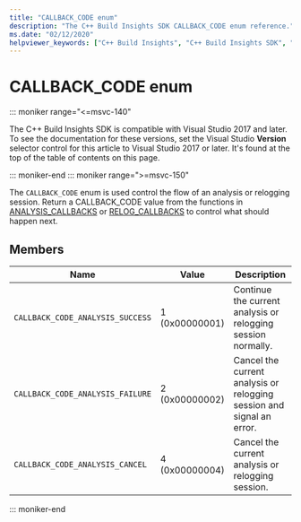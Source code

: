 ```yaml
---
title: "CALLBACK_CODE enum"
description: "The C++ Build Insights SDK CALLBACK_CODE enum reference."
ms.date: "02/12/2020"
helpviewer_keywords: ["C++ Build Insights", "C++ Build Insights SDK", "CALLBACK_CODE", "throughput analysis", "build time analysis", "vcperf.exe"]
---
```

# CALLBACK_CODE enum

::: moniker range="<=msvc-140"

The C++ Build Insights SDK is compatible with Visual Studio 2017 and later. To see the documentation for these versions, set the Visual Studio **Version** selector control for this article to Visual Studio 2017 or later. It's found at the top of the table of contents on this page.

::: moniker-end
::: moniker range=">=msvc-150"

The `CALLBACK_CODE` enum is used control the flow of an analysis or relogging session. Return a CALLBACK_CODE value from the functions in [ANALYSIS_CALLBACKS](analysis-callbacks-struct.md) or [RELOG_CALLBACKS](relog-callbacks-struct.md) to control what should happen next.

## Members

| Name | Value | Description |
|--|--|--|
| `CALLBACK_CODE_ANALYSIS_SUCCESS` | 1 (0x00000001) | Continue the current analysis or relogging session normally. |
| `CALLBACK_CODE_ANALYSIS_FAILURE` | 2 (0x00000002) | Cancel the current analysis or relogging session and signal an error. |
| `CALLBACK_CODE_ANALYSIS_CANCEL` | 4 (0x00000004) | Cancel the current analysis or relogging session. |

::: moniker-end
